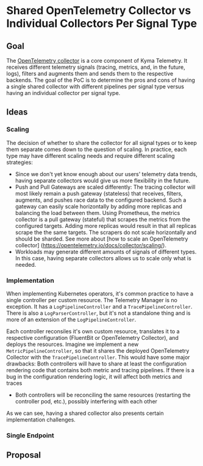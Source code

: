 # Shared OpenTelemetry Collector vs Individual Collectors Per Signal Type 

## Goal 
The [OpenTelemetry collector](https://opentelemetry.io/docs/collector/) is a core component of Kyma Telemetry. It receives different telemetry signals (tracing, metrics, and, in the future, logs), filters and augments them and sends them to the respective backends. The goal of the PoC is to determine the pros and cons of having a single shared collector with different pipelines per signal type versus having an individual collector per signal type.


## Ideas

### Scaling

The decision of whether to share the collector for all signal types or to keep them separate comes down to the question of scaling. In practice, each type may have different scaling needs and require different scaling strategies:

* Since we don't yet know enough about our users' telemetry data trends, having separate collectors would give us more flexibility in the future.
* Push and Pull Gateways are scaled differently: The tracing collector will most likely remain a push gateway (stateless) that receives, filters, augments, and pushes race data to the configured backend. Such a gateway can easily scale horizontally by adding more replicas and balancing the load between them. Using Prometheus, the metrics collector is a pull gateway (stateful) that scrapes the metrics from the configured targets. Adding more replicas would result in that all replicas scrape the the same targets. The scrapers do not scale horizontally and should be sharded. See more about [how to scale an OpenTelemetry collector] (https://opentelemetry.io/docs/collector/scaling/). 
* Workloads may generate different amounts of signals of different types. In this case, having separate collectors allows us to scale only what is needed.

### Implementation

When implementing Kubernetes operators, it's common practice to have a single controller per custom resource. The Telemetry Manager is no exception. It has a `LogPipelineController` and a `TracePipelineController`. There is also a `LogParserController`, but it's not a standalone thing and is more of an extension of the `LogPipelineController`. 

Each controller reconsiles it's own custom resource, translates it to a respective configuration (FluentBit or OpenTelemetry Collector), and deploys the resources. Imagine we implement a new `MetricPipelineController`, so that it shares the deployed OpenTelemetry Collector with the `TracePipelineController`. This would have some major drawbacks:
Both controllers will have to share at least the configuration rendering code that contains both metric and tracing pipelines. If there is a bug in the configuration rendering logic, it will affect both metrics and traces
* Both controllers will be reconciling the same resources (restarting the controller pod, etc.), possibly interfering with each other

As we can see, having a shared collector also presents certain implementation challenges.

### Single Endpoint

## Proposal
